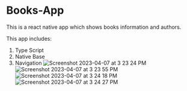 # Books-App
This is a react native app which shows books information and authors.

This app includes:
1. Type Script
2. Native Base
3. Navigation
![Screenshot 2023-04-07 at 3 23 24 PM](https://user-images.githubusercontent.com/80375443/230592729-ca99f6d8-ab7f-4feb-8b8c-4b15f57d29f8.png)
![Screenshot 2023-04-07 at 3 23 55 PM](https://user-images.githubusercontent.com/80375443/230592788-0e427149-e79d-4f7e-9d3d-2982eecd96cc.png)
![Screenshot 2023-04-07 at 3 24 18 PM](https://user-images.githubusercontent.com/80375443/230592841-3597c52b-b5c2-42e0-8944-84491bb6b45c.png)
![Screenshot 2023-04-07 at 3 24 27 PM](https://user-images.githubusercontent.com/80375443/230592867-17723409-6c42-43da-afb6-7d7c5dc53521.png)
